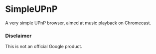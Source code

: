 # SimpleUPnP

A very simple UPnP browser, aimed at music playback on Chromecast.

### Disclaimer

This is not an official Google product.
